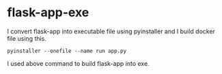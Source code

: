 # flask-app-exe

I convert flask-app into executable file using pyinstaller and I build docker file using this.

```
pyinstaller --onefile --name run app.py
```

I used above command to build flask-app into exe.